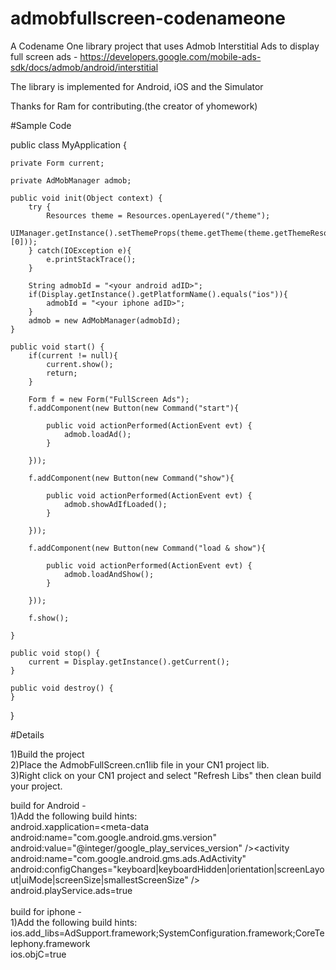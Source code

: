 # admobfullscreen-codenameone

A Codename One library project that uses Admob Interstitial Ads 
to display full screen ads - https://developers.google.com/mobile-ads-sdk/docs/admob/android/interstitial

The library is implemented for Android, iOS and the Simulator

Thanks for Ram for contributing.(the creator of yhomework)

#Sample Code

public class MyApplication {

    private Form current;

    private AdMobManager admob;
    
    public void init(Object context) {
        try {
            Resources theme = Resources.openLayered("/theme");
            UIManager.getInstance().setThemeProps(theme.getTheme(theme.getThemeResourceNames()[0]));
        } catch(IOException e){
            e.printStackTrace();
        }
        
        String admobId = "<your android adID>";
        if(Display.getInstance().getPlatformName().equals("ios")){
            admobId = "<your iphone adID>";
        }
        admob = new AdMobManager(admobId);
    }
    
    public void start() {
        if(current != null){
            current.show();
            return;
        }
        
        Form f = new Form("FullScreen Ads");
        f.addComponent(new Button(new Command("start"){

            public void actionPerformed(ActionEvent evt) {
                admob.loadAd();
            }
        
        }));
        
        f.addComponent(new Button(new Command("show"){

            public void actionPerformed(ActionEvent evt) {
                admob.showAdIfLoaded();
            }
        
        }));

        f.addComponent(new Button(new Command("load & show"){

            public void actionPerformed(ActionEvent evt) {
                admob.loadAndShow();
            }
        
        }));

        f.show();
        
    }

    public void stop() {
        current = Display.getInstance().getCurrent();
    }
    
    public void destroy() {
    }

}


#Details

1)Build the project <br/>
2)Place the AdmobFullScreen.cn1lib file in your CN1 project lib. <br/>
3)Right click on your CN1 project and select "Refresh Libs" then clean build your project.
<br/>

build for Android - <br/>
1)Add the following build hints: <br/>
android.xapplication=\<meta-data android:name="com.google.android.gms.version" android:value="@integer/google_play_services_version" />\<activity android:name="com.google.android.gms.ads.AdActivity" android:configChanges="keyboard|keyboardHidden|orientation|screenLayout|uiMode|screenSize|smallestScreenSize" /> <br/>
android.playService.ads=true <br/>
<br/>
build for iphone - <br/>
1)Add the following build hints: <br/>
ios.add_libs=AdSupport.framework;SystemConfiguration.framework;CoreTelephony.framework <br/>
ios.objC=true

